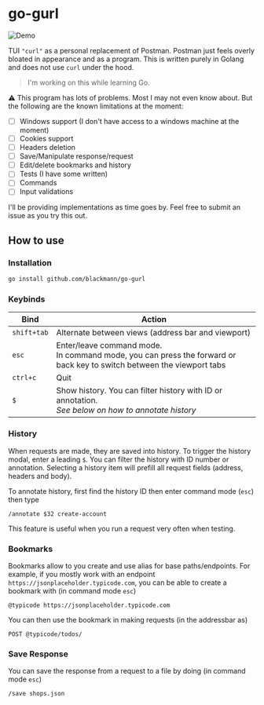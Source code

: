 # go-gurl

![Demo](assets/demo.gif)

TUI `"curl"` as a personal replacement of Postman. Postman just feels overly bloated in appearance and as a program.
This is written purely in Golang and does not use `curl` under the hood.

> I'm working on this while learning Go.

⚠️ This program has lots of problems. Most I may not even know about. But the following are the known limitations at the
moment:

- [ ] Windows support (I don't have access to a windows machine at the moment)
- [ ] Cookies support
- [ ] Headers deletion
- [ ] Save/Manipulate response/request
- [ ] Edit/delete bookmarks and history
- [ ] Tests (I have some written)
- [ ] Commands
- [ ] Input validations

I'll be providing implementations as time goes by. Feel free to submit an issue as you try this out.

## How to use

### Installation

```bash
go install github.com/blackmann/go-gurl
```

### Keybinds

| Bind        | Action                                                                                                                    |
|-------------|---------------------------------------------------------------------------------------------------------------------------|
| `shift+tab` | Alternate between views (address bar and viewport)                                                                        |
| `esc`       | Enter/leave command mode. <br/>In command mode, you can press the forward or back key to switch between the viewport tabs |
| `ctrl+c`    | Quit                                                                                                                      |
| `$`         | Show history. You can filter history with ID or annotation. <br/>_See below on how to annotate history_                   |

### History

When requests are made, they are saved into history. To trigger the history modal, enter a leading `$`. 
You can filter the history with ID number or annotation. Selecting a history item will prefill all request fields (address, headers and body).

To annotate history, first find the history ID then enter command mode (`esc`) then type

```
/annotate $32 create-account
```

This feature is useful when you run a request very often when testing.

### Bookmarks

Bookmarks allow to you create and use alias for base paths/endpoints. 
For example, if you mostly work with an endpoint `https://jsonplaceholder.typicode.com`, you can be able to create a bookmark with (in command mode `esc`)

```
@typicode https://jsonplaceholder.typicode.com
```

You can then use the bookmark in making requests (in the addressbar as)

```
POST @typicode/todos/
```

### Save Response

You can save the response from a request to a file by doing (in command mode `esc`)

```
/save shops.json
```
